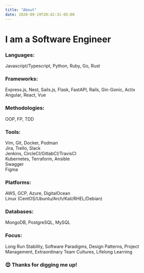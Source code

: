 ```yaml
---
title: "About"
date: 2020-09-19T20:42:31-05:00
---
```

# I am a Software Engineer

### Languages:
Javascript/Typescript, Python, Ruby, Go, Rust  

### Frameworks:
Express.js, Nest, Sails.js, Flask, FastAPI, Rails, Gin-Gonic, Actix  
Angular, React, Vue  

### Methodologies:
OOP, FP, TDD  

### Tools:
Vim, Git, Docker, Podman  
Jira, Trello, Slack  
Jenkins, CircleCI/GitlabCI/TravisCI  
Kubernetes, Terraform, Ansible  
Swagger  
Figma  

### Platforms:
AWS, GCP, Azure, DigitalOcean  
Linux (CentOS/Ubuntu/Arch/Kali/RHEL/Debian)  

### Databases:
MongoDB, PostgreSQL, MySQL  

### Focus:
Long Run Stability, Software Paradigms, Design Patterns, Project Management, Extraordinary Team Cultures, Lifelong Learning  

### 😍 Thanks for digging me up!
